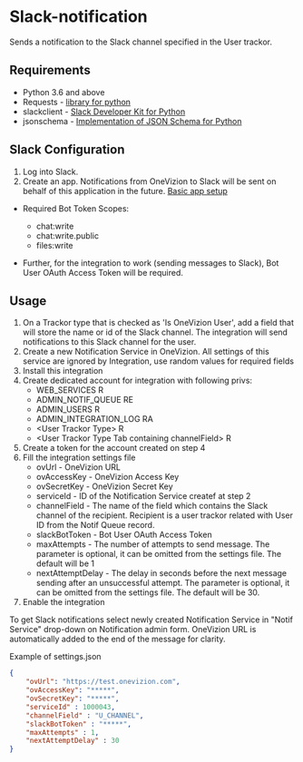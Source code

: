 # Slack-notification

Sends a notification to the Slack channel specified in the User trackor.

## Requirements
- Python 3.6 and above
- Requests - [library for python](https://requests.readthedocs.io/en/master/)
- slackclient - [Slack Developer Kit for Python](https://slack.dev/python-slackclient/)
- jsonschema - [Implementation of JSON Schema for Python](https://python-jsonschema.readthedocs.io/en/stable/)

## Slack Configuration
1. Log into Slack.
2. Create an app. Notifications from OneVizion to Slack will be sent on behalf of this application in the future. [Basic app setup](https://api.slack.com/authentication/basics)
- Required Bot Token Scopes:
  * chat:write
  * chat:write.public
  * files:write

- Further, for the integration to work (sending messages to Slack), Bot User OAuth Access Token will be required.

## Usage
1. On a Trackor type that is checked as 'Is OneVizion User', add a field that will store the name or id of the Slack channel. The integration will send notifications to this Slack channel for the user.
2. Create a new Notification Service in OneVizion. All settings of this service are ignored by Integration, use random values for required fields
3. Install this integration
4. Create dedicated account for integration with following privs:
    * WEB_SERVICES R
    * ADMIN_NOTIF_QUEUE RE
    * ADMIN_USERS R
    * ADMIN_INTEGRATION_LOG RA
    * \<User Trackor Type\> R
    * \<User Trackor Type Tab containing channelField\> R
5. Create a token for the account created on step 4
6. Fill the integration settings file
    - ovUrl - OneVizion URL
    - ovAccessKey - OneVizion Access Key
    - ovSecretKey - OneVizion Secret Key
    - serviceId - ID of the Notification Service createf at step 2
    - channelField - The name of the field which contains the Slack channel of the recipient. Recipient is a user trackor related with User ID from the Notif Queue record.
    - slackBotToken - Bot User OAuth Access Token
    - maxAttempts - The number of attempts to send message. The parameter is optional, it can be omitted from the settings file. The default will be 1
    - nextAttemptDelay - The delay in seconds before the next message sending after an unsuccessful attempt. The parameter is optional, it can be omitted from the settings file. The default will be 30.
7. Enable the integration

To get Slack notifications select newly created Notification Service in "Notif Service" drop-down on Notification admin form. OneVizion URL is automatically added to the end of the message for clarity.

Example of settings.json

```json
{
    "ovUrl": "https://test.onevizion.com",
    "ovAccessKey": "*****",
    "ovSecretKey": "*****",
    "serviceId" : 1000043,
    "channelField" : "U_CHANNEL",
    "slackBotToken" : "*****",
    "maxAttempts" : 1,
    "nextAttemptDelay" : 30
}
```